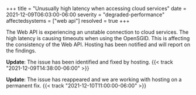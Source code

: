 +++
title = "Unusually high latency when accessing cloud services"
date = 2021-12-09T06:03:00-06:00
severity = "degraded-performance"
affectedsystems = ["web api"]
resolved = true
+++

The Web API is experiencing an unstable connection to cloud services. The high latency is causing timeouts when using the OpenSGID. This is affecting the consistency of the Web API. Hosting has been notified and will report on the findings.

**Update**: The issue has been identified and fixed by hosting. {{< track "2021-12-09T14:38:00-06:00" >}}

**Update**: The issue has reappeared and we are working with hosting on a permanent fix. {{< track "2021-12-10T11:00:00-06:00" >}}
